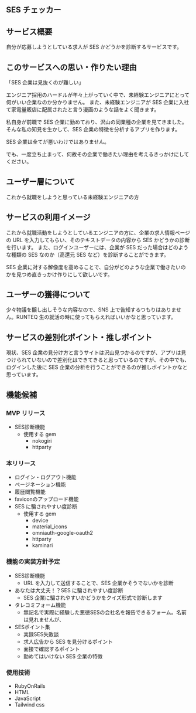 ## SES チェッカー

## サービス概要
自分が応募しようとしている求人が SES かどうかを診断するサービスです。

## このサービスへの思い・作りたい理由
「SES 企業は見抜くのが難しい」

エンジニア採用のハードルが年々上がっていく中で、未経験エンジニアにとって何がいい企業なのか分かりません。
また、未経験エンジニアが SES 企業に入社て家電量販店に配属されたと言う漫画のような話をよく聞きます。

私自身が前職で SES 企業に勤めており、沢山の同業種の企業を見てきました。そんな私の知見を生かして、SES 企業の特徴を分析するアプリを作ります。

SES 企業は全てが悪いわけではありません。

でも、一度立ち止まって、何故その企業で働きたい理由を考えるきっかけにしてください。

## ユーザー層について
これから就職をしようと思っている未経験エンジニアの方

## サービスの利用イメージ
これから就職活動をしようとしているエンジニアの方に、企業の求人情報ページの URL を入力してもらい、そのテキストデータの内容から SES かどうかの診断を行います。
また、ログインユーザーには、企業が SES だった場合はどのような種類の SES なのか（高還元 SES など）を診断することができます。

SES 企業に対する解像度を高めることで、自分がどのような企業で働きたいのかを見つめ直きっかけ作りにして欲しいです。

## ユーザーの獲得について
少々物議を醸し出しそうな内容なので、SNS 上で告知するつもりはありません。RUNTEQ 生の就活の時に使ってもらえればいいかなと思っています。

## サービスの差別化ポイント・推しポイント
現状、SES 企業の見分け方と言うサイトは沢山見つかるのですが、アプリは見つけられていないので差別化はできてきると思っているのですが、その中でも、ログインした後に SES 企業の分析を行うことができるのが推しポイントかなと思っています。

## 機能候補
### MVP リリース
- SES診断機能
  - 使用する gem
    - nokogiri
    - httparty

### 本リリース
- ログイン・ログアウト機能
- ページネーション機能
- 履歴閲覧機能
- faviconのアップロード機能
- SES に騙されやすい度診断
  - 使用する gem
    - device
    - material_icons
    - omniauth-google-oauth2
    - httparty
    - kaminari

### 機能の実装方針予定
- SES診断機能
  - URL を入力して送信することで、SES 企業かそうでないかを診断
- あなたは大丈夫！？SES に騙されやすい度診断
  - SES 企業に騙されやすいかどうかをクイズ形式で診断します
- タレコミフォーム機能
  - 無記名で実際に経験した悪徳SESの会社名を報告できるフォーム。名前は見れませんが、
- SESポイント集
  - 実録SES失敗談
  - 求人広告から SES を見分けるポイント
  - 面接で確認するポイント
  - 勤めてはいけない SES 企業の特徴

### 使用技術
- RubyOnRails
- HTML
- JavaScript
- Tailwind css
